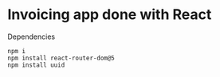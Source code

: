 # Invoicing app done with React


Dependencies
```
npm i
npm install react-router-dom@5
npm install uuid
```
